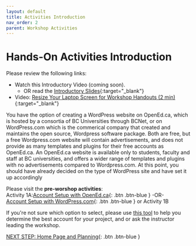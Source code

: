 ```yaml
---
layout: default
title: Activities Introduction
nav_order: 2
parent: Workshop Activities
---
```

# Hands-On Activities Introduction

Please review the following links:

- Watch this Introductory Video (coming soon).
    - OR read the [Introductory Slides](https://goo.gl/kGGQJ3){:target="_blank"} 
- Video: [Resize Your Laptop Screen for Workshop Handouts (2 min)](https://www.youtube.com/watch?v=Igk5hZUfzN0){:target="_blank"}

You have the option of creating a WordPress website on OpenEd.ca, which is hosted by a consortia of BC Universities through BCNet, or on WordPress.com which is the commerical company that created and maintains the open source, Wordpress software package. Both are free, but a free Wordpress.com website will contain advertisements, and does not provide as many templates and plugins for their free accounts as OpenEd.ca. An OpenEd.ca website is available only to students, faculty and staff at BC universities, and offers a wider range of templates and plugins with no advertisements compared to Wordpress.com. At this point, you should have already decided on the type of WordPress site and have set it up accordingly 

Please visit the **pre-worshop activities**:<br>
Activity 1A:[Account Setup with OpenEd.ca](open-ed-account-setup.html){: .btn .btn-blue }
-OR-<br>
[Account Setup with WordPress.com](account-setup-post.html){: .btn .btn-blue } or Activity 1B

If you're not sure which option to select, please use [this tool](https://uviclibraries.github.io/wordpress/wizard/) to help you determine the best account for your project, and or ask the instructor leading the workshop.

[NEXT STEP: Home Page and Planning](activity-home-page.html){: .btn .btn-blue }


